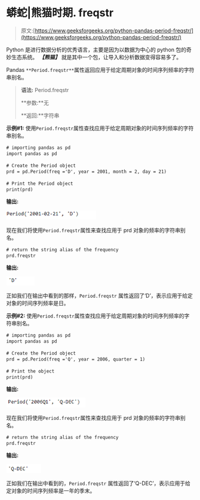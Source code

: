 # 蟒蛇|熊猫时期. freqstr

> 原文:[https://www.geeksforgeeks.org/python-pandas-period-freqstr/](https://www.geeksforgeeks.org/python-pandas-period-freqstr/)

Python 是进行数据分析的优秀语言，主要是因为以数据为中心的 python 包的奇妙生态系统。 ***【熊猫】*** 就是其中一个包，让导入和分析数据变得容易多了。

Pandas `**Period.freqstr**`属性返回应用于给定周期对象的时间序列频率的字符串别名。

> **语法:** Period.freqstr
> 
> **参数:**无
> 
> **返回:**字符串

**示例#1:** 使用`Period.freqstr`属性查找应用于给定周期对象的时间序列频率的字符串别名。

```
# importing pandas as pd
import pandas as pd

# Create the Period object
prd = pd.Period(freq ='D', year = 2001, month = 2, day = 21)

# Print the Period object
print(prd)
```

**输出:**

![](img/f0e1932f3c2706f75d56e7ef775bb754.png)

现在我们将使用`Period.freqstr`属性来查找应用于 prd 对象的频率的字符串别名。

```
# return the string alias of the frequency
prd.freqstr
```

**输出:**

![](img/2b186b9bc0d954d1492c5b27528210a7.png)

正如我们在输出中看到的那样，`Period.freqstr` 属性返回了‘D’，表示应用于给定对象的时间序列频率是日。

**示例#2:** 使用`Period.freqstr`属性查找应用于给定周期对象的时间序列频率的字符串别名。

```
# importing pandas as pd
import pandas as pd

# Create the Period object
prd = pd.Period(freq ='Q', year = 2006, quarter = 1)

# Print the object
print(prd)
```

**输出:**

![](img/872e5cfe93c11d77a915107c84a00d08.png)

现在我们将使用`Period.freqstr`属性来查找应用于 prd 对象的频率的字符串别名。

```
# return the string alias of the frequency
prd.freqstr
```

**输出:**

![](img/caabbc31751fb3dc587039421e36e634.png)

正如我们在输出中看到的，`Period.freqstr` 属性返回了‘Q-DEC’，表示应用于给定对象的时间序列频率是一年的季末。